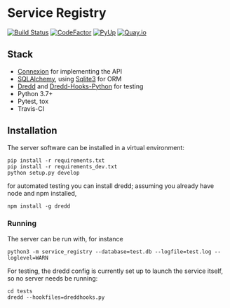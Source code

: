 # Service Registry

[![Build Status](https://travis-ci.org/CanDIG/service_registry.svg?branch=master)](https://travis-ci.org/CanDIG/service_registry)
[![CodeFactor](https://www.codefactor.io/repository/github/CanDIG/service_registry/badge)](https://www.codefactor.io/repository/github/CanDIG/service_registry)
[![PyUp](https://pyup.io/repos/github/CanDIG/service_registry/shield.svg)](https://pyup.io/repos/github/CanDIG/service_registry/)
[![Quay.io](https://quay.io/repository/candig/service_registry/status)](https://quay.io/repository/candig/service_registry)

## Stack

- [Connexion](https://github.com/zalando/connexion) for implementing the API
- [SQLAlchemy](http://sqlalchemy.org), using [Sqlite3](https://www.sqlite.org/index.html) for ORM
- [Dredd](https://dredd.readthedocs.io/en/latest/) and [Dredd-Hooks-Python](https://github.com/apiaryio/dredd-hooks-python) for testing
- Python 3.7+
- Pytest, tox
- Travis-CI

## Installation

The server software can be installed in a virtual environment:

```
pip install -r requirements.txt
pip install -r requirements_dev.txt
python setup.py develop
```

for automated testing you can install dredd; assuming you already have node and npm installed,

```
npm install -g dredd
```

### Running

The server can be run with, for instance

```
python3 -m service_registry --database=test.db --logfile=test.log --loglevel=WARN
```

For testing, the dredd config is currently set up to launch the service itself, so no server needs be running:

```
cd tests
dredd --hookfiles=dreddhooks.py
```
